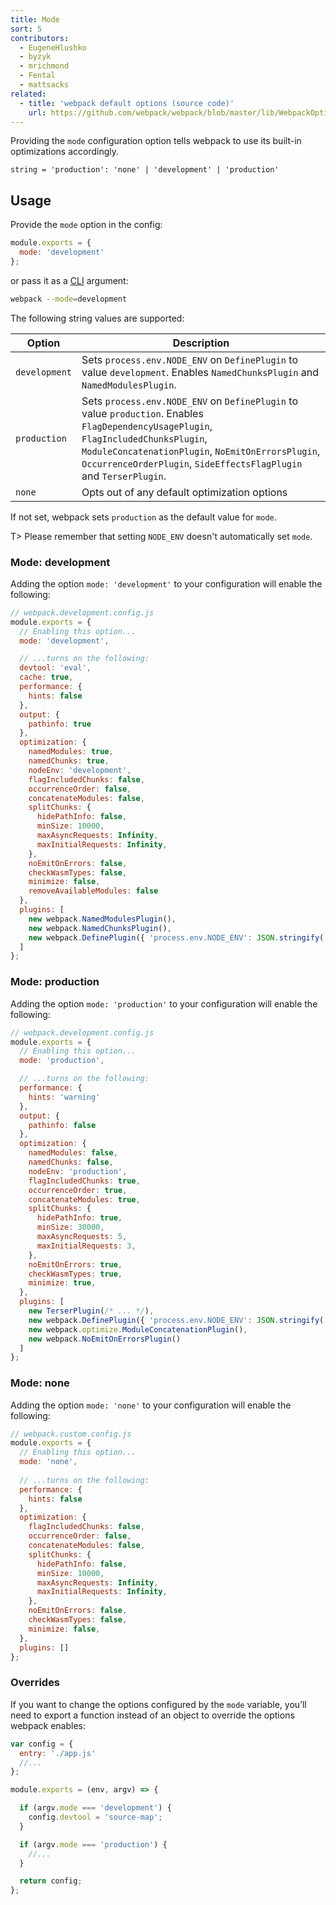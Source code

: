 ```yaml
---
title: Mode
sort: 5
contributors:
  - EugeneHlushko
  - byzyk
  - mrichmond
  - Fental
  - mattsacks
related:
  - title: 'webpack default options (source code)'
    url: https://github.com/webpack/webpack/blob/master/lib/WebpackOptionsDefaulter.js
---
```


Providing the `mode` configuration option tells webpack to use its built-in optimizations accordingly.

`string = 'production': 'none' | 'development' | 'production'`

## Usage

Provide the `mode` option in the config:

```javascript
module.exports = {
  mode: 'development'
};
```


or pass it as a [CLI](/api/cli/) argument:

```bash
webpack --mode=development
```

The following string values are supported:

Option                | Description
--------------------- | -----------------------
`development`         | Sets `process.env.NODE_ENV` on `DefinePlugin` to value `development`. Enables `NamedChunksPlugin` and `NamedModulesPlugin`.
`production`          | Sets `process.env.NODE_ENV` on `DefinePlugin` to value `production`. Enables `FlagDependencyUsagePlugin`, `FlagIncludedChunksPlugin`, `ModuleConcatenationPlugin`, `NoEmitOnErrorsPlugin`, `OccurrenceOrderPlugin`, `SideEffectsFlagPlugin` and `TerserPlugin`.
`none`                | Opts out of any default optimization options

If not set, webpack sets `production` as the default value for `mode`.

T> Please remember that setting `NODE_ENV` doesn't automatically set `mode`.


### Mode: development

Adding the option `mode: 'development'` to your configuration will enable the following:

```javascript
// webpack.development.config.js
module.exports = {
  // Enabling this option...
  mode: 'development',

  // ...turns on the following:
  devtool: 'eval',
  cache: true,
  performance: {
    hints: false
  },
  output: {
    pathinfo: true
  },
  optimization: {
    namedModules: true,
    namedChunks: true,
    nodeEnv: 'development',
    flagIncludedChunks: false,
    occurrenceOrder: false,
    concatenateModules: false,
    splitChunks: {
      hidePathInfo: false,
      minSize: 10000,
      maxAsyncRequests: Infinity,
      maxInitialRequests: Infinity,
    },
    noEmitOnErrors: false,
    checkWasmTypes: false,
    minimize: false,
    removeAvailableModules: false
  },
  plugins: [
    new webpack.NamedModulesPlugin(),
    new webpack.NamedChunksPlugin(),
    new webpack.DefinePlugin({ 'process.env.NODE_ENV': JSON.stringify('development') }),
  ]
};
```


### Mode: production

Adding the option `mode: 'production'` to your configuration will enable the following:

```javascript
// webpack.development.config.js
module.exports = {
  // Enabling this option...
  mode: 'production',

  // ...turns on the following:
  performance: {
    hints: 'warning'
  },
  output: {
    pathinfo: false
  },
  optimization: {
    namedModules: false,
    namedChunks: false,
    nodeEnv: 'production',
    flagIncludedChunks: true,
    occurrenceOrder: true,
    concatenateModules: true,
    splitChunks: {
      hidePathInfo: true,
      minSize: 30000,
      maxAsyncRequests: 5,
      maxInitialRequests: 3,
    },
    noEmitOnErrors: true,
    checkWasmTypes: true,
    minimize: true,
  },
  plugins: [
    new TerserPlugin(/* ... */),
    new webpack.DefinePlugin({ 'process.env.NODE_ENV': JSON.stringify('production') }),
    new webpack.optimize.ModuleConcatenationPlugin(),
    new webpack.NoEmitOnErrorsPlugin()
  ]
};
```


### Mode: none

Adding the option `mode: 'none'` to your configuration will enable the following:

```javascript
// webpack.custom.config.js
module.exports = {
  // Enabling this option...
  mode: 'none',
  
  // ...turns on the following:
  performance: {
    hints: false
  },
  optimization: {
    flagIncludedChunks: false,
    occurrenceOrder: false,
    concatenateModules: false,
    splitChunks: {
      hidePathInfo: false,
      minSize: 10000,
      maxAsyncRequests: Infinity,
      maxInitialRequests: Infinity,
    },
    noEmitOnErrors: false,
    checkWasmTypes: false,
    minimize: false,
  },
  plugins: []
};
```

### Overrides

If you want to change the options configured by the `mode` variable, you’ll need to export a function instead of an object to override the options webpack enables:

```javascript
var config = {
  entry: './app.js'
  //...
};

module.exports = (env, argv) => {

  if (argv.mode === 'development') {
    config.devtool = 'source-map';
  }

  if (argv.mode === 'production') {
    //...
  }

  return config;
};
```
